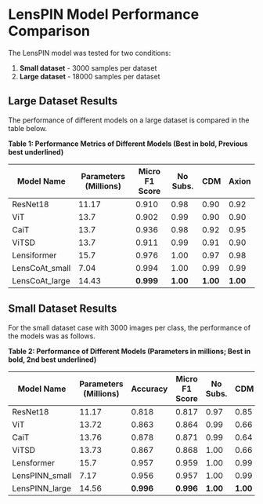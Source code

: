 # LensPIN Model Performance Comparison

The LensPIN model was tested for two conditions:
1. **Small dataset** - 3000 samples per dataset
2. **Large dataset** - 18000 samples per dataset

## Large Dataset Results
The performance of different models on a large dataset is compared in the table below.

**Table 1: Performance Metrics of Different Models (Best in bold, Previous best underlined)**

| Model Name        | Parameters (Millions) | Micro F1 Score | No Subs. | CDM  | Axion |
|-------------------|-----------------------|----------------|---------------|----------|------|
| ResNet18          | 11.17                 | 0.910          | 0.98          | 0.90     | 0.92 |       
| ViT               | 13.7                  | 0.902          | 0.99          | 0.90     | 0.90 |       
| CaiT              | 13.7                  | 0.936          | 0.98          | 0.92     | 0.95 |       
| ViTSD             | 13.7                  | 0.911          | 0.99          | 0.91     | 0.90 |       
| Lensiformer       | 15.7                  | 0.976          | 1.00          | 0.97     | 0.98 |       
| LensCoAt_small    | 7.04                  | 0.994          | 1.00          | 0.99     | 0.99 |       
| LensCoAt_large    | 14.43                 | **0.999**      | **1.00**      | **1.00** | **1.00** |

## Small Dataset Results
For the small dataset case with 3000 images per class, the performance of the models was as follows.

**Table 2: Performance of Different Models (Parameters in millions; Best in bold, 2nd best underlined)**

| Model Name        | Parameters (Millions) | Accuracy | Micro F1 Score | No Subs. | CDM  | Axion |
|-------------------|-----------------------|----------|----------------|---------------|----------|------|
| ResNet18          | 11.17                 | 0.818    | 0.817          | 0.97          | 0.85     | 0.95 |       
| ViT               | 13.72                 | 0.863    | 0.864          | 0.99          | 0.66     | 0.96 |       
| CaiT              | 13.76                 | 0.878    | 0.871          | 0.99          | 0.64     | 0.96 |       
| ViTSD             | 13.73                 | 0.867    | 0.868          | 1.00          | 0.66     | 0.97 |       
| Lensformer        | 15.7                  | 0.957    | 0.959          | 1.00          | 0.99     | 0.99 |       
| LensPINN_small    | 7.17                  | 0.956    | 0.957          | 1.00          | 0.99     | 0.99 |       
| LensPINN_large    | 14.56                 | **0.996** | **0.996**      | **1.00**      | **1.00** | **1.00** |

